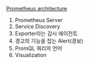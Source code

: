 [Prometheus architecture](../imgs/Prometheus-architecture.jpeg)

1. Prometheus Server
2. Service Discovery
3. Exporter라는 감시 에이전트
4. 경고의 기능을 잡는 Alert(경보)
5. PromQL 쿼리의 언어
6. Visualization
